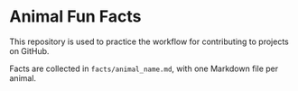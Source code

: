 # Animal Fun Facts

This repository is used to practice the workflow for contributing
to projects on GitHub.

Facts are collected in `facts/animal_name.md`, with one
Markdown file per animal.

